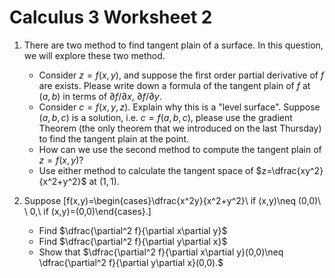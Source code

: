 # Calculus 3 Worksheet 2

1. There are two method to find tangent plain of a surface. In this question, we will explore these two method.
	* Consider $z=f(x,y)$, and suppose the first order partial derivative of $f$ are exists. Please write down a formula of the tangent plain of $f$ at $(a,b)$ in terms of $\partial f/\partial x$, $\partial f/\partial y$.
	* Consider $c=f(x,y,z)$. Explain why this is a "level surface". Suppose $(a,b,c)$ is a solution, i.e. $c=f(a,b,c)$, please use the gradient Theorem (the only theorem that we introduced on the last Thursday) to find the tangent plain at the point.
	* How can we use the second method to compute the tangent plain of $z=f(x,y)$?
	* Use either method to calculate the tangent space of $z=\dfrac{xy^2}{x^2+y^2}$ at $(1,1)$.

2. Suppose
	\[f(x,y)=\begin{cases}\dfrac{x^2y}{x^2+y^2}\ if (x,y)\neq (0,0)\\ \\ 0,\ if (x,y)=(0,0)\end{cases}.\]
	* Find $\dfrac{\partial^2 f}{\partial x\partial y}$
	* Find $\dfrac{\partial^2 f}{\partial y\partial x}$
	* Show that $\dfrac{\partial^2 f}{\partial x\partial y}(0,0)\neq \dfrac{\partial^2 f}{\partial y\partial x}(0,0).$